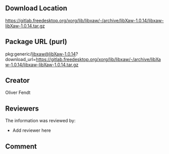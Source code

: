 ## Download Location

https://gitlab.freedesktop.org/xorg/lib/libxaw/-/archive/libXaw-1.0.14/libxaw-libXaw-1.0.14.tar.gz

## Package URL (purl)

pkg:generic/libxaw@libXaw-1.0.14?download_url=https://gitlab.freedesktop.org/xorg/lib/libxaw/-/archive/libXaw-1.0.14/libxaw-libXaw-1.0.14.tar.gz

## Creator

Oliver Fendt

## Reviewers

The information was reviewed by:

* Add reviewer here

## Comment

